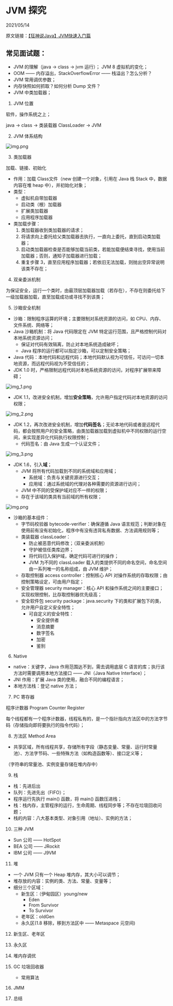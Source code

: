 # JVM 探究

2021/05/14

原文链接：[【狂神说Java】JVM快速入门篇](https://www.bilibili.com/video/BV1iJ411d7jS)

## 常见面试题：

+ JVM 的理解（java -> class -> jvm 运行）； JVM 8 虚拟机的变化；
+ OOM —— 内存溢出，StackOverflowError —— 栈溢出？怎么分析？
+ JVM 常用调优参数；
+ 内存快照如何抓取？如何分析 Dump 文件？
+ JVM 中类加载器；

1. JVM 位置

软件，操作系统之上；

java -> class -> 类装载器 ClassLoader -> JVM 

2. JVM 体系结构

![img.png](./img/210513-img.png)

3. 类加载器

加载、链接、初始化

+ 作用：加载 Class文件（new 创建一个对象，引用在 Java 栈 Stack 中，数据内容在堆 heap 中），并初始化对象；
+ 类型：
  + 虚拟机自带加载器
  + 启动类（根）加载器
  + 扩展类加载器
  + 应用程序加载器
+ 类加载步骤：
  1. 类加载器收到类加载器的请求；
  2. 将请求向上委托给父类加载器去执行，一直向上委托，直到启动类加载器；
  3. 启动类加载器检查是否能够加载当前类，若能加载便结束寻找，使用当前加载器；否则，通知子加载器进行加载；
  4. 重复步骤 3，直至应用程序加载器；若依旧无法加载，则抛出空异常说明该类不存在；

4. 双亲委派机制

为保证安全，运行一个类时，由最顶层加载器加载（若存在），不存在则委托给下一级加载器加载，直至加载成功或寻找不到该类；

5. 沙箱安全机制

+ 沙箱：限制程序运算的环境；主要限制对系统资源的访问，如 CPU、内存、文件系统、网络等；
+ Java 沙箱机制：将 Java 代码限定在 JVM 特定运行范围，且严格控制代码对本地系统资源访问；
  + 保证对代码有效隔离，防止对本地系统造成破坏；
  + Java 程序的运行都可以指定沙箱，可以定制安全策略；
+ Java 代码：本地代码和远程代码；本地代码默认视为可信任，可访问一切本地资源，而远程代码视为不受信任的；
+ JDK 1.0 时，严格限制远程代码对本地系统资源的访问，对程序扩展带来障碍；

![img_1.png](./img/210513-img_1.png)

+ JDK 1.1，改进安全机制，增加**安全策略**，允许用户指定代码对本地资源的访问权限；

![img_2.png](./img/210513-img_2.png)

+ JDK 1.2，再次改进安全机制，增加**代码签名**；无论本地代码或者是远程代码，都会按照用户的安全策略，由类加载器加载到虚拟机中不同权限的运行空间，来实现差异化代码执行权限控制；
  + 代码签名：由 Java 生成一个认证文件；

![img_3.png](./img/210513-img_3.png)

+ JDK 1.6，引入**域**；
  + JVM 将所有代码加载到不同的系统域和应用域；
    + 系统域：负责与关键资源进行交互；
    + 应用域：通过系统域的代理对各种需要的资源进行访问；
  + JVM 中不同的受保护域对应不一样的权限；
  + 存在于该域的类具有当前域的所有权限；
  
![img.png](210513-img_4.png)

+ 沙箱的基本组件：
  + 字节码校验器 bytecode-verifier：确保遵循 Java 语言规范；判断对象在使用前有没有初始化，程序中有没有违背私有数据、方法调用规则等；
  + 类装载器 classLoader：
    + 防止被恶意代码修改；（双亲委派机制）
    + 守护被信任类库边界；
    + 将代码归入保护域，确定代码可进行的操作；
    + JVM 为不同的 classLoader 载入的类提供不同的命名空间，命名空间由一系列唯一的名称组成，由 JVM 维护；
  + 存取控制器 access controller：控制核心 API 对操作系统的存取权限；由控制策略设定，可由用户指定；
  + 安全管理器 security manager：核心 API 和操作系统之间的主要接口；实现权限控制，比存取控制器优先级高；
  + 安全软件包 security package：java.security 下的类和扩展包下的类，允许用户自定义安全特性；
    + 可自定义的安全特性：
      + 安全提供者
      + 消息摘要
      + 数字签名
      + 加密
      + 鉴别

6. Native

+ native：关键字，Java 作用范围达不到，需去调用底层 C 语言的库；执行该方法时需要调用本地方法接口 —— JNI（Java Native Interface）；
+ JNI 作用：扩展 Java 类的使用，融合不同的编程语言；
+ 本地方法栈：登记 native 方法；

7. PC 寄存器

程序计数器 Program Counter Register

每个线程都有一个程序计数器，线程私有的，是一个指针指向方法区中的方法字节码（存储指向即将要执行的指令代码）；

8. 方法区 Method Area

+ 共享区域，所有线程共享，存储所有字段（静态变量、常量、运行时常量池）、方法字节码、一些特殊方法（如构造函数等）、接口定义等；

（字符串的常量池、实例变量存储在堆内存中）

9. 栈

+ 栈：先进后出
+ 队列：先进先出（FIFO）；
+ 程序运行先执行 main() 函数，将 main() 函数压进栈；
+ 栈：栈内存，主管程序的运行，生命周期、线程同步等；不存在垃圾回收问题；
+ 栈的内容：八大基本类型、对象引用（地址）、实例的方法；

10. 三种 JVM

+ Sun 公司 —— HotSpot
+ BEA 公司 —— JRockit
+ IBM 公司 —— J9VM

11. 堆

+ 一个 JVM 只有一个 Heap 堆内存，其大小可以调节；
+ 堆存放的内容：实例的类、方法、常量、变量等；
+ 细分三个区域：
  + 新生区：（伊甸园区）young/new
      + Eden
      + From Survivor
      + To Survivor
  + 老年区：oldGen
  + 永久区(1.8 移除，移到方法区中 —— Metaspace 元空间)

12. 新生区、老年区
    
13. 永久区

14. 堆内存调优

15. GC 垃圾回收器
    + 常用算法
    
16. JMM

17. 总结